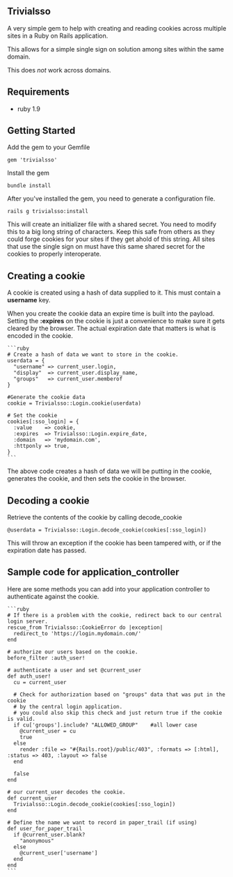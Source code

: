 ## Trivialsso

A very simple gem to help with creating and reading cookies across multiple sites in a Ruby on Rails application.

This allows for a simple single sign on solution among sites within the same domain.

This does *not* work across domains.

## Requirements

- ruby 1.9

## Getting Started

Add the gem to your Gemfile

    gem 'trivialsso'

Install the gem

    bundle install

After you've installed the gem, you need to generate a configuration file.

    rails g trivialsso:install

This will create an initializer file with a shared secret. You need to modify this to a big long string of characters. Keep this safe from others as they could forge cookies for your sites if they get ahold of this string. All sites that use the single sign on must have this same shared secret for the cookies to properly interoperate.

## Creating a cookie

A cookie is created using a hash of data supplied to it. This must contain a **username** key.

When you create the cookie data an expire time is built into the payload. Setting the **:expires** on the cookie is just a convenience to make sure it gets cleared by the browser. The actual expiration date that matters is what is encoded in the cookie.

    ```ruby
    # Create a hash of data we want to store in the cookie.
    userdata = {
      "username" => current_user.login,
      "display"  => current_user.display_name,
      "groups"   => current_user.memberof
    }

    #Generate the cookie data
    cookie = Trivialsso::Login.cookie(userdata)

    # Set the cookie
    cookies[:sso_login] = {
      :value    => cookie,
      :expires  => Trivialsso::Login.expire_date,
      :domain   => 'mydomain.com',
      :httponly => true,
    }
    ```

The above code creates a hash of data we will be putting in the cookie, generates the cookie, and then sets the cookie in the browser.

## Decoding a cookie

Retrieve the contents of the cookie by calling decode_cookie

    @userdata = Trivialsso::Login.decode_cookie(cookies[:sso_login])

This will throw an exception if the cookie has been tampered with, or if the expiration date has passed.

## Sample code for application_controller

Here are some methods you can add into your application controller to authenticate against the cookie.

    ```ruby
    # If there is a problem with the cookie, redirect back to our central login server.
    rescue_from Trivialsso::CookieError do |exception|
      redirect_to 'https://login.mydomain.com/'
    end

    # authorize our users based on the cookie.
    before_filter :auth_user!

    # authenticate a user and set @current_user
    def auth_user!
      cu = current_user

      # Check for authorization based on "groups" data that was put in the cookie
      # by the central login application.
      # you could also skip this check and just return true if the cookie is valid.
      if cu['groups'].include? "ALLOWED_GROUP"    #all lower case
        @current_user = cu
        true
      else
        render :file => "#{Rails.root}/public/403", :formats => [:html], :status => 403, :layout => false
      end

      false
    end

    # our current_user decodes the cookie.
    def current_user
      Trivialsso::Login.decode_cookie(cookies[:sso_login])
    end

    # Define the name we want to record in paper_trail (if using)
    def user_for_paper_trail
      if @current_user.blank?
        "anonymous"
      else
        @current_user['username']
      end
    end
    ```

